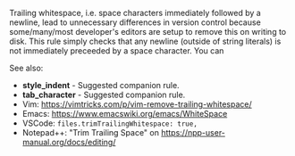 Trailing whitespace, i.e. space characters immediately followed by a newline,
lead to unnecessary differences in version control because some/many/most
developer's editors are setup to remove this on writing to disk.
This rule simply checks that any newline (outside of string literals) is
not immediately preceeded by a space character.
You can

See also:
  - **style_indent** - Suggested companion rule.
  - **tab_character** - Suggested companion rule.
  - Vim: <https://vimtricks.com/p/vim-remove-trailing-whitespace/>
  - Emacs: <https://www.emacswiki.org/emacs/WhiteSpace>
  - VSCode: `files.trimTrailingWhitespace: true,`
  - Notepad++: "Trim Trailing Space" on <https://npp-user-manual.org/docs/editing/>
